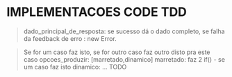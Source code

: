 # IMPLEMENTACOES CODE TDD

> dado_principal_de_resposta:
se sucesso dá o dado completo, se falha da feedback de erro : new Error.


> Se for um caso faz isto, se for outro caso faz outro disto pra este caso
opcoes_produzir: [marretado,dinamico]
marretado: faz 2 if() - se um caso faz isto
dinamico: ... TODO

